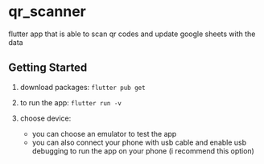 # qr_scanner

flutter app that is able to scan qr codes and update google sheets with the data

## Getting Started
1. download packages: `flutter pub get`

2. to run the app: `flutter run -v`

3. choose device: 
    * you can choose an emulator to test the app
    * you can also connect your phone with usb cable and enable usb debugging to run the app on your phone (i recommend this option)